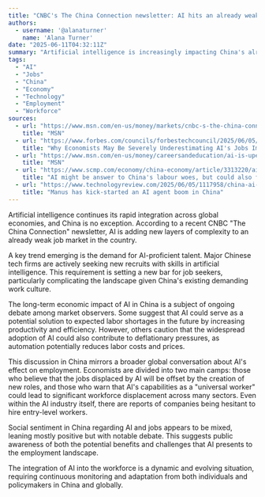 ```yaml
---
title: "CNBC's The China Connection newsletter: AI hits an already weak jobs market"
authors:
  - username: '@alanaturner'
    name: 'Alana Turner'
date: "2025-06-11T04:32:11Z"
summary: "Artificial intelligence is increasingly impacting China's already struggling job market, with tech companies prioritizing AI skills and economists debating its long-term effects on employment and the economy. While AI may address future labor shortages, it could also exacerbate deflationary pressures."
tags:
  - "AI"
  - "Jobs"
  - "China"
  - "Economy"
  - "Technology"
  - "Employment"
  - "Workforce"
sources:
  - url: "https://www.msn.com/en-us/money/markets/cnbc-s-the-china-connection-newsletter-ai-hits-an-already-weak-jobs-market/ar-AA1GtG53"
    title: "MSN"
  - url: "https://www.forbes.com/councils/forbestechcouncil/2025/06/05/why-economists-may-be-severely-underestimating-ais-jobs-impact/"
    title: "Why Economists May Be Severely Underestimating AI's Jobs Impact"
  - url: "https://www.msn.com/en-us/money/careersandeducation/ai-is-upending-the-job-market-even-at-ai-companies/ar-AA1FQCMg"
    title: "MSN"
  - url: "https://www.scmp.com/economy/china-economy/article/3313220/ai-might-be-answer-chinas-labour-woes-could-also-fuel-deflation-report-says"
    title: "AI might be answer to China's labour woes, but could also fuel deflation, report says"
  - url: "https://www.technologyreview.com/2025/06/05/1117958/china-ai-agent-boom/"
    title: "Manus has kick-started an AI agent boom in China"
---
```


Artificial intelligence continues its rapid integration across global economies, and China is no exception. According to a recent CNBC "The China Connection" newsletter, AI is adding new layers of complexity to an already weak job market in the country.

A key trend emerging is the demand for AI-proficient talent. Major Chinese tech firms are actively seeking new recruits with skills in artificial intelligence. This requirement is setting a new bar for job seekers, particularly complicating the landscape given China's existing demanding work culture.

The long-term economic impact of AI in China is a subject of ongoing debate among market observers. Some suggest that AI could serve as a potential solution to expected labor shortages in the future by increasing productivity and efficiency. However, others caution that the widespread adoption of AI could also contribute to deflationary pressures, as automation potentially reduces labor costs and prices.

This discussion in China mirrors a broader global conversation about AI's effect on employment. Economists are divided into two main camps: those who believe that the jobs displaced by AI will be offset by the creation of new roles, and those who warn that AI's capabilities as a "universal worker" could lead to significant workforce displacement across many sectors. Even within the AI industry itself, there are reports of companies being hesitant to hire entry-level workers.

Social sentiment in China regarding AI and jobs appears to be mixed, leaning mostly positive but with notable debate. This suggests public awareness of both the potential benefits and challenges that AI presents to the employment landscape.

The integration of AI into the workforce is a dynamic and evolving situation, requiring continuous monitoring and adaptation from both individuals and policymakers in China and globally.
